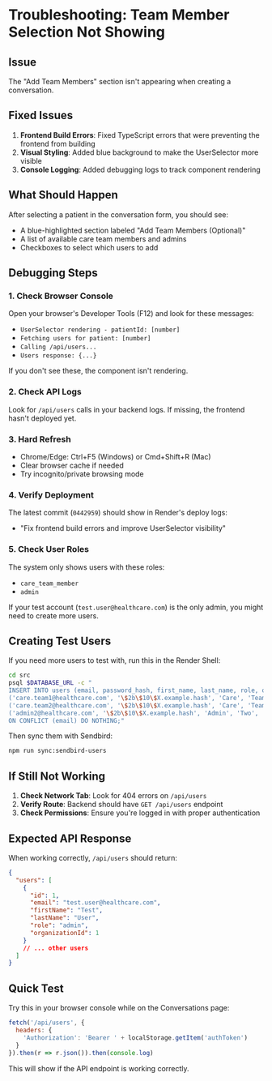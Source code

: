 # Troubleshooting: Team Member Selection Not Showing

## Issue
The "Add Team Members" section isn't appearing when creating a conversation.

## Fixed Issues
1. **Frontend Build Errors**: Fixed TypeScript errors that were preventing the frontend from building
2. **Visual Styling**: Added blue background to make the UserSelector more visible
3. **Console Logging**: Added debugging logs to track component rendering

## What Should Happen
After selecting a patient in the conversation form, you should see:
- A blue-highlighted section labeled "Add Team Members (Optional)"
- A list of available care team members and admins
- Checkboxes to select which users to add

## Debugging Steps

### 1. Check Browser Console
Open your browser's Developer Tools (F12) and look for these messages:
- `UserSelector rendering - patientId: [number]`
- `Fetching users for patient: [number]`
- `Calling /api/users...`
- `Users response: {...}`

If you don't see these, the component isn't rendering.

### 2. Check API Logs
Look for `/api/users` calls in your backend logs. If missing, the frontend hasn't deployed yet.

### 3. Hard Refresh
- Chrome/Edge: Ctrl+F5 (Windows) or Cmd+Shift+R (Mac)
- Clear browser cache if needed
- Try incognito/private browsing mode

### 4. Verify Deployment
The latest commit (`0442959`) should show in Render's deploy logs:
- "Fix frontend build errors and improve UserSelector visibility"

### 5. Check User Roles
The system only shows users with these roles:
- `care_team_member`
- `admin`

If your test account (`test.user@healthcare.com`) is the only admin, you might need to create more users.

## Creating Test Users

If you need more users to test with, run this in the Render Shell:

```bash
cd src
psql $DATABASE_URL -c "
INSERT INTO users (email, password_hash, first_name, last_name, role, organization_id) VALUES
('care.team1@healthcare.com', '\$2b\$10\$X.example.hash', 'Care', 'Team One', 'care_team_member', 1),
('care.team2@healthcare.com', '\$2b\$10\$X.example.hash', 'Care', 'Team Two', 'care_team_member', 1),
('admin2@healthcare.com', '\$2b\$10\$X.example.hash', 'Admin', 'Two', 'admin', 1)
ON CONFLICT (email) DO NOTHING;"
```

Then sync them with Sendbird:
```bash
npm run sync:sendbird-users
```

## If Still Not Working

1. **Check Network Tab**: Look for 404 errors on `/api/users`
2. **Verify Route**: Backend should have `GET /api/users` endpoint
3. **Check Permissions**: Ensure you're logged in with proper authentication

## Expected API Response

When working correctly, `/api/users` should return:
```json
{
  "users": [
    {
      "id": 1,
      "email": "test.user@healthcare.com",
      "firstName": "Test",
      "lastName": "User",
      "role": "admin",
      "organizationId": 1
    }
    // ... other users
  ]
}
```

## Quick Test
Try this in your browser console while on the Conversations page:
```javascript
fetch('/api/users', {
  headers: {
    'Authorization': 'Bearer ' + localStorage.getItem('authToken')
  }
}).then(r => r.json()).then(console.log)
```

This will show if the API endpoint is working correctly.